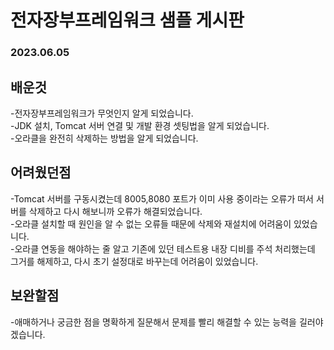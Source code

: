 # 전자장부프레임워크 샘플 게시판
### 2023.06.05

## 배운것
-전자장부프레임워크가 무엇인지 알게 되었습니다.  
-JDK 설치, Tomcat 서버 연결 및 개발 환경 셋팅법을 알게 되었습니다.   
-오라클을 완전히 삭제하는 방법을 알게 되었습니다.

## 어려웠던점  
-Tomcat 서버를 구동시켰는데 8005,8080 포트가 이미 사용 중이라는 오류가 떠서 서버를 삭제하고 다시 해보니까 오류가 해결되었습니다.    
-오라클 설치할 때 원인을 알 수 없는 오류들 때문에 삭제와 재설치에 어려움이 있었습니다.   
-오라클 연동을 해야하는 줄 알고 기존에 있던 테스트용 내장 디비를 주석 처리했는데 그거를 해제하고, 다시 초기 설정대로 바꾸는데 어려움이 있었습니다.   

## 보완할점
-애매하거나 궁금한 점을 명확하게 질문해서 문제를 빨리 해결할 수 있는 능력을 길러야겠습니다.
